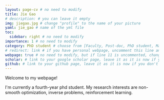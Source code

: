 ```yaml
---
layout: page-cv # no need to modify
title: Jie Gao
# description: # you can leave it empty
img: jiegao.jpg # change "profile" to the name of your picture
yaml: jie_gao # name of the yml file
toc:
  sidebar: right # no need to modify
importance: 1 # no need to modify
category: PhD student # choose from [Faculty, Post-doc, PhD student, Master student, Undergraduate, Alumni]
# redirect: link # if you have personal webpage, uncomment this line and replace "link" with the url of your personal webpage
webpage: true # no need to modify, but if line 11 is uncommented, change "true" to "false"
scholar: # link to your google scholar page, leave it as it is now if you don't have one
github: # link to your github page, leave it as it is now if you don't have one
---
```


Welcome to my webpage!

I'm currently a fourth-year phd student. My research interests are non-smooth optimization, inverse problems, reinforcement learning. 